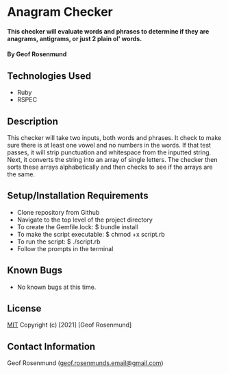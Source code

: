 # Anagram Checker

#### This checker will evaluate words and phrases to determine if they are anagrams, antigrams, or just 2 plain ol' words.

#### By Geof Rosenmund

## Technologies Used

* Ruby
* RSPEC 

## Description

This checker will take two inputs, both words and phrases.  It check to make sure there is at least one vowel and no numbers in the words. If that test passes, it will strip punctuation and whitespace from the inputted string.  Next, it converts the string into an array of single letters. The checker then sorts these arrays alphabetically and then checks to see if the arrays are the same. 

## Setup/Installation Requirements

* Clone repository from Github
* Navigate to the top level of the project directory
* To create the Gemfile.lock: $ bundle install
* To make the script executable: $ chmod +x script.rb
* To run the script: $ ./script.rb
* Follow the prompts in the terminal

## Known Bugs

* No known bugs at this time.

## **License**
[MIT](https://opensource.org/licenses/MIT)
Copyright (c) [2021] [Geof Rosenmund]

## **Contact Information**
Geof Rosenmund (geof.rosenmunds.email@gmail.com)
